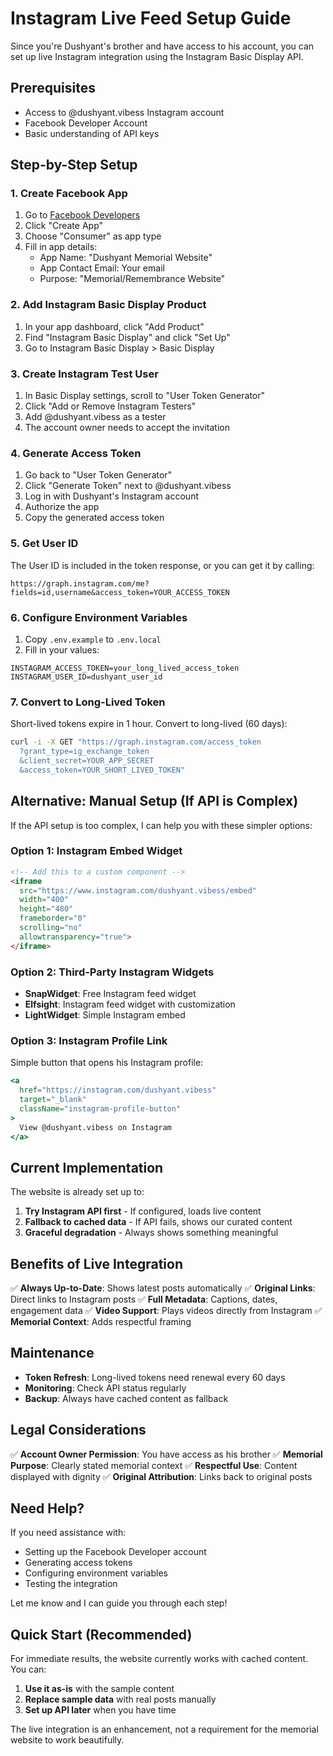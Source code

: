 # Instagram Live Feed Setup Guide

Since you're Dushyant's brother and have access to his account, you can set up live Instagram integration using the Instagram Basic Display API.

## Prerequisites

- Access to @dushyant.vibess Instagram account
- Facebook Developer Account
- Basic understanding of API keys

## Step-by-Step Setup

### 1. Create Facebook App

1. Go to [Facebook Developers](https://developers.facebook.com/)
2. Click "Create App"
3. Choose "Consumer" as app type
4. Fill in app details:
   - App Name: "Dushyant Memorial Website"
   - App Contact Email: Your email
   - Purpose: "Memorial/Remembrance Website"

### 2. Add Instagram Basic Display Product

1. In your app dashboard, click "Add Product"
2. Find "Instagram Basic Display" and click "Set Up"
3. Go to Instagram Basic Display > Basic Display

### 3. Create Instagram Test User

1. In Basic Display settings, scroll to "User Token Generator"
2. Click "Add or Remove Instagram Testers"
3. Add @dushyant.vibess as a tester
4. The account owner needs to accept the invitation

### 4. Generate Access Token

1. Go back to "User Token Generator"
2. Click "Generate Token" next to @dushyant.vibess
3. Log in with Dushyant's Instagram account
4. Authorize the app
5. Copy the generated access token

### 5. Get User ID

The User ID is included in the token response, or you can get it by calling:
```
https://graph.instagram.com/me?fields=id,username&access_token=YOUR_ACCESS_TOKEN
```

### 6. Configure Environment Variables

1. Copy `.env.example` to `.env.local`
2. Fill in your values:
```env
INSTAGRAM_ACCESS_TOKEN=your_long_lived_access_token
INSTAGRAM_USER_ID=dushyant_user_id
```

### 7. Convert to Long-Lived Token

Short-lived tokens expire in 1 hour. Convert to long-lived (60 days):

```bash
curl -i -X GET "https://graph.instagram.com/access_token
  ?grant_type=ig_exchange_token
  &client_secret=YOUR_APP_SECRET
  &access_token=YOUR_SHORT_LIVED_TOKEN"
```

## Alternative: Manual Setup (If API is Complex)

If the API setup is too complex, I can help you with these simpler options:

### Option 1: Instagram Embed Widget

```html
<!-- Add this to a custom component -->
<iframe 
  src="https://www.instagram.com/dushyant.vibess/embed" 
  width="400" 
  height="480" 
  frameborder="0" 
  scrolling="no" 
  allowtransparency="true">
</iframe>
```

### Option 2: Third-Party Instagram Widgets

- **SnapWidget**: Free Instagram feed widget
- **Elfsight**: Instagram feed widget with customization
- **LightWidget**: Simple Instagram embed

### Option 3: Instagram Profile Link

Simple button that opens his Instagram profile:

```jsx
<a 
  href="https://instagram.com/dushyant.vibess" 
  target="_blank"
  className="instagram-profile-button"
>
  View @dushyant.vibess on Instagram
</a>
```

## Current Implementation

The website is already set up to:

1. **Try Instagram API first** - If configured, loads live content
2. **Fallback to cached data** - If API fails, shows our curated content
3. **Graceful degradation** - Always shows something meaningful

## Benefits of Live Integration

✅ **Always Up-to-Date**: Shows latest posts automatically
✅ **Original Links**: Direct links to Instagram posts
✅ **Full Metadata**: Captions, dates, engagement data
✅ **Video Support**: Plays videos directly from Instagram
✅ **Memorial Context**: Adds respectful framing

## Maintenance

- **Token Refresh**: Long-lived tokens need renewal every 60 days
- **Monitoring**: Check API status regularly
- **Backup**: Always have cached content as fallback

## Legal Considerations

✅ **Account Owner Permission**: You have access as his brother
✅ **Memorial Purpose**: Clearly stated memorial context
✅ **Respectful Use**: Content displayed with dignity
✅ **Original Attribution**: Links back to original posts

## Need Help?

If you need assistance with:
- Setting up the Facebook Developer account
- Generating access tokens
- Configuring environment variables
- Testing the integration

Let me know and I can guide you through each step!

## Quick Start (Recommended)

For immediate results, the website currently works with cached content. You can:

1. **Use it as-is** with the sample content
2. **Replace sample data** with real posts manually
3. **Set up API later** when you have time

The live integration is an enhancement, not a requirement for the memorial website to work beautifully.

